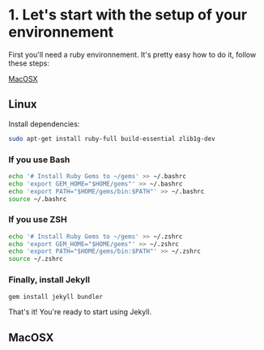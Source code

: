 # 1. Let's start with the setup of your environnement

First you'll need a ruby environnement. It's pretty easy how to do it, follow these steps:

[MacOSX](#macosx)

## Linux

Install dependencies:

```sh
sudo apt-get install ruby-full build-essential zlib1g-dev
```

### If you use Bash

```sh
echo '# Install Ruby Gems to ~/gems' >> ~/.bashrc
echo 'export GEM_HOME="$HOME/gems"' >> ~/.bashrc
echo 'export PATH="$HOME/gems/bin:$PATH"' >> ~/.bashrc
source ~/.bashrc
```

### If you use ZSH

```sh
echo '# Install Ruby Gems to ~/gems' >> ~/.zshrc
echo 'export GEM_HOME="$HOME/gems"' >> ~/.zshrc
echo 'export PATH="$HOME/gems/bin:$PATH"' >> ~/.zshrc
source ~/.zshrc
```

### Finally, install Jekyll

```sh
gem install jekyll bundler
```

That's it! You're ready to start using Jekyll.

## MacOSX
